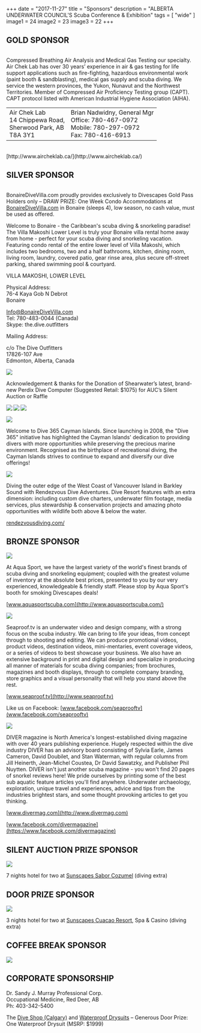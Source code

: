 +++
date        = "2017-11-27"
title       = "Sponsors"
description = "ALBERTA UNDERWATER COUNCIL'S Scuba Conference & Exhibition"
tags        = [ "wide" ]
image1 = 24
image2 = 23
image3 = 22
+++

## GOLD SPONSOR

<a href="http://www.aircheklab.ca/"><img src="/images/sponsors/AirChekLab.jpg" alt=""></a>

Compressed Breathing Air Analysis and Medical Gas Testing our specialty. Air Chek Lab has over 30 years’ experience in air & gas testing for life support applications such as fire-fighting, hazardous environmental work (paint booth & sandblasting), medical gas supply and scuba diving.  We service the western provinces, the Yukon, Nunavut and the Northwest Territories. Member of Compressed Air Proficiency Testing group (CAPT). CAPT protocol listed with American Industrial Hygiene Association (AIHA).

<table width="100%"><tr><td>
Air Chek Lab<br/>
14 Chippewa Road,<br/>
Sherwood Park, AB<br/>
T8A 3Y1</td><td>
Brian Nadwidny, General Mgr<br/>
Office: 780-467-0972<br/>
Mobile: 780-297-0972<br/>
Fax: 780-416-6913
</td></tr></table>
<br/>
[http://www.aircheklab.ca/](http://www.aircheklab.ca/)

## SILVER SPONSOR

<a href="http://www.bonairedivevilla.com/"><img src="/images/sponsors/BonaireDiveVilla2.jpg" alt=""></a>

BonaireDiveVilla.com proudly provides exclusively to Divescapes Gold Pass Holders only – DRAW PRIZE: One Week Condo Accommodations at [BonaireDiveVilla.com](http://www.bonairedivevilla.com/) in Bonaire (sleeps 4), low season, no cash value, must be used as offered.

Welcome to Bonaire - the Caribbean's scuba diving & snorkeling paradise! The Villa Makoshi Lower Level is truly your Bonaire villa rental home away from home  - perfect for your scuba diving and snorkeling vacation. Featuring condo rental of the entire lower level of Villa Makoshi, which includes two bedrooms, two and a half bathrooms, kitchen, dining room, living room, laundry, covered patio, gear rinse area, plus secure off-street parking, shared swimming pool & courtyard.

VILLA MAKOSHI​, LOWER LEVEL

Physical Address:<br/>
76-4 Kaya Gob N Debrot<br/>
Bonaire

[Info@BonaireDiveVilla.com​](mailto:Info@BonaireDiveVilla.com​)<br/>
Tel: 780-483-0044 (Canada)<br/>
Skype: the.dive.outfitters

Mailing Address:

c/o The Dive Outfitters<br/>
17826-107 Ave<br/>
Edmonton, Alberta, Canada

<p><img src="/images/sponsors/shearwater.jpg" border="0" /></p>

<p>Acknowledgement & thanks for the Donation of  Shearwater’s latest, brand-new Perdix Dive Computer (Suggested Retail: $1075) for AUC’s Silent Auction or Raffle</p>

<a href="https://www.facebook.com/DiveShearwater"><img src="/images/fb.jpg" border="0" align="left" /></a> <a href="https://www.shearwater.com/"><img src="/images/shearwater.jpg" border="0" align="left" /></a> <a href="https://www.youtube.com/user/ShearwaterResearch"><img src="/images/youtube.png" border="0" align="left" /></a>

<br/>

<p><img src="/images/sponsors/cayman.jpg" border="0" /></p>

<p>Welcome to Dive 365 Cayman Islands. Since launching in 2008, the "Dive 365" initiative has highlighted the Cayman Islands' dedication to providing divers with more opportunities while preserving the precious marine environment. Recognised as the birthplace of recreational diving, the Cayman Islands strives to continue to expand and diversify our dive offerings!</p>

<p><a href="http://rendezvousdiving.com/"><img src="/images/sponsors/rendezvous.jpg" border="0" /></a></p>

Diving the outer edge of the West Coast of Vancouver Island in Barkley Sound with Rendezvous Dive Adventures.   Dive Resort features with an extra dimension: including custom dive charters, underwater film footage, media services, plus stewardship & conservation projects and amazing photo opportunities with wildlife both above & below the water.

[rendezvousdiving.com/](http://rendezvousdiving.com/)

## BRONZE SPONSOR

<p><img src="/images/sponsors/AquasportScuba.jpg" border="0" /></p>

At Aqua Sport, we have the largest variety of the world's finest brands of scuba diving and snorkeling equipment; coupled with the greatest volume of inventory at the absolute best prices, presented to you by our very experienced, knowledgeable & friendly staff. Please stop by Aqua Sport's booth for smoking Divescapes deals!

[www.aquasportscuba.com](http://www.aquasportscuba.com/)

<p><img src="/images/sponsors/seaproof-tv-logo-white.jpg" border="0" /></p>

Seaproof.tv is an underwater video and design company, with a strong focus on the scuba industry. We can bring to life your ideas, from concept through to shooting and editing. We can produce promotional videos, product videos, destination videos, mini-mentaries, event coverage videos, or a series of videos to best showcase your business. We also have an extensive background in print and digital design and specialize in producing all manner of materials for scuba diving companies; from brochures, magazines and booth displays, through to complete company branding, store graphics and a visual personality that will help you stand above the rest.

[www.seaproof.tv](http://www.seaproof.tv)

Like us on Facebook: [www.facebook.com/seaprooftv](www.facebook.com/seaprooftv)

<p><img src="/images/sponsors/diver-magazine.jpg" border="0" /></p>

DIVER magazine is North America's longest-established diving magazine with over 40 years publishing experience. Hugely respected within the dive industry DIVER has an advisory board consisting of Sylvia Earle, James Cameron, David Doubilet, and Stan Waterman, with regular columns from Jill Heinerth, Jean-Michel Coustea, Dr David Sawatzky, and Publisher Phil Nuytten. DIVER isn't just another scuba magazine - you won't find 20 pages of snorkel reviews here! We pride ourselves by printing some of the best sub aquatic feature articles you'll find anywhere. Underwater archaeology, exploration, unique travel and experiences, advice and tips from the industries brightest stars, and some thought provoking articles to get you thinking.

[www.divermag.com](http://www.divermag.com)

[www.facebook.com/divermagazine](https://www.facebook.com/divermagazine)

## SILENT AUCTION PRIZE SPONSOR

<p><img src="/images/exhibitors/sunscape-cozumel.jpg" border="0" /></p>

7 nights hotel for two at [Sunscapes Sabor Cozumel](http://www.sunscaperesorts.com/sabor) (diving extra)

## DOOR PRIZE SPONSOR

<p><img src="/images/exhibitors/sunscape-curacao.jpg" border="0" /></p>

3 nights hotel for two at [Sunscapes Cuacao Resort](http://www.sunscaperesorts.com/curacao), Spa &amp; Casino (diving extra)

## COFFEE BREAK SPONSOR

<p><a href="http://www.underwateroutlaws.com/"><img src="/images/sponsors/UnderwaterOutlaws.jpg" border="0" /></a></p>

## CORPORATE SPONSORSHIP

Dr. Sandy J. Murray Professional Corp.<br/>
Occupational Medicine, Red Deer, AB<br/>
Ph: 403-342-5400

The [Dive Shop (Calgary)](http://www.diveshopscuba.com/) and [Waterproof Drysuits](http://www.waterproof.eu/products/drysuits/d9-breathable/) – Generous Door Prize: One Waterproof Drysuit (MSRP: $1999)
